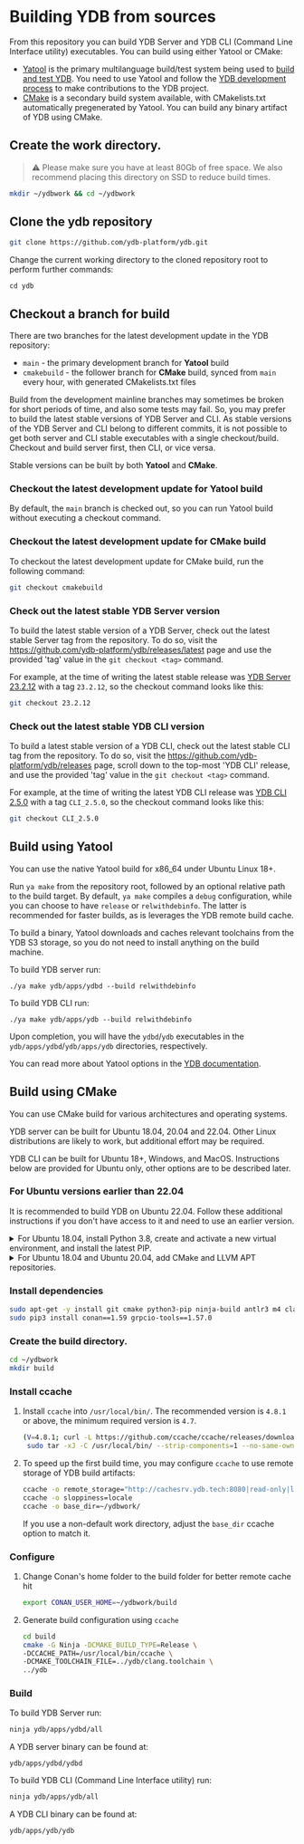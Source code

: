 # Building YDB from sources

From this repository you can build YDB Server and YDB CLI (Command Line Interface utility) executables. You can build using either Yatool or CMake:

- [Yatool](https://github.com/yandex/yatool) is the primary multilanguage build/test system being used to [build and test YDB](https://ydb.tech/docs/en/development/build-ya). You need to use Yatool and follow the [YDB development process](https://ydb.tech/docs/en/development/suggest-change) to make contributions to the YDB project.
- [CMake](https://en.wikipedia.org/wiki/CMake) is a secondary build system available, with CMakelists.txt automatically pregenerated by Yatool. You can build any binary artifact of YDB using CMake.

## Create the work directory. 
> :warning: Please make sure you have at least 80Gb of free space. We also recommend placing this directory on SSD to reduce build times.

```bash
mkdir ~/ydbwork && cd ~/ydbwork
```

## Clone the ydb repository

```bash
git clone https://github.com/ydb-platform/ydb.git
```

Change the current working directory to the cloned repository root to perform further commands:

```
cd ydb
```

## Checkout a branch for build

There are two branches for the latest development update in the YDB repository:

- `main` - the primary development branch for **Yatool** build
- `cmakebuild` - the follower branch for **CMake** build, synced from `main` every hour, with generated CMakelists.txt files

Build from the development mainline branches may sometimes be broken for short periods of time, and also some tests may fail. So, you may prefer to build the latest stable versions of YDB Server and CLI. As stable versions of the YDB Server and CLI belong to different commits, it is not possible to get both server and CLI stable executables with a single checkout/build. Checkout and build server first, then CLI, or vice versa.

Stable versions can be built by both **Yatool** and **CMake**.

### Checkout the latest development update for Yatool build

By default, the `main` branch is checked out, so you can run Yatool build without executing a checkout command.

### Checkout the latest development update for CMake build

To checkout the latest development update for CMake build, run the following command:

```bash
git checkout cmakebuild
```

### Check out the latest stable YDB Server version

To build the latest stable version of a YDB Server, check out the latest stable Server tag from the repository. To do so, visit the https://github.com/ydb-platform/ydb/releases/latest page and use the provided 'tag' value in the `git checkout <tag>` command.

For example, at the time of writing the latest stable release was [YDB Server 23.2.12](https://github.com/ydb-platform/ydb/releases/tag/23.2.12) with a tag `23.2.12`, so the checkout command looks like this:

```bash
git checkout 23.2.12
```

### Check out the latest stable YDB CLI version

To build a latest stable version of a YDB CLI, check out the latest stable CLI tag from the repository. To do so, visit the https://github.com/ydb-platform/ydb/releases page, scroll down to the top-most 'YDB CLI' release, and use the provided 'tag' value in the `git checkout <tag>` command.

For example, at the time of writing the latest YDB CLI release was [YDB CLI 2.5.0](https://github.com/ydb-platform/ydb/releases/tag/CLI_2.5.0) with a tag `CLI_2.5.0`, so the checkout command looks like this:

```bash
git checkout CLI_2.5.0
```

## Build using Yatool

You can use the native Yatool build for x86_64 under Ubuntu Linux 18+.

Run `ya make` from the repository root, followed by an optional relative path to the build target. By default, `ya make` compiles a `debug` configuration, while you can choose to have `release` or `relwithdebinfo`. The latter is recommended for faster builds, as is leverages the YDB remote build cache.

To build a binary, Yatool downloads and caches relevant toolchains from the YDB S3 storage, so you do not need to install anything on the build machine.

To build YDB server run:

```
./ya make ydb/apps/ydbd --build relwithdebinfo
```

To build YDB CLI run:

```
./ya make ydb/apps/ydb --build relwithdebinfo
```

Upon completion, you will have the `ydbd`/`ydb` executables in the `ydb/apps/ydbd`/`ydb/apps/ydb` directories, respectively.

You can read more about Yatool options in the [YDB documentation](https://ydb.tech/docs/development/build-ya).

## Build using CMake

You can use CMake build for various architectures and operating systems.

YDB server can be built for Ubuntu 18.04, 20.04 and 22.04. Other Linux distributions are likely to work, but additional effort may be required.

YDB CLI can be built for Ubuntu 18+, Windows, and MacOS. Instructions below are provided for Ubuntu only, other options are to be described later.

### For Ubuntu versions earlier than 22.04

It is recommended to build YDB on Ubuntu 22.04. Follow these additional instructions if you don't have access to it and need to use an earlier version.

<details>
   <summary>For Ubuntu 18.04, install Python 3.8, create and activate a new virtual environment, and install the latest PIP.</summary>

   ```bash
   apt-get install python3.8 python3.8-venv python3-venv
   python3.8 -m venv ~/ydbwork/ve
   source ~/ydbwork/ve/bin/activate
   pip install -U pip
   ```
</details>

<details>
   <summary>For Ubuntu 18.04 and Ubuntu 20.04, add CMake and LLVM APT repositories.</summary>

   ```bash
   wget -O - https://apt.kitware.com/keys/kitware-archive-latest.asc | sudo apt-key add -
   echo "deb http://apt.kitware.com/ubuntu/ $(lsb_release -cs) main" | sudo tee /etc/apt/sources.list.d/kitware.list >/dev/null
   
   wget -O - https://apt.llvm.org/llvm-snapshot.gpg.key | sudo apt-key add -
   echo "deb http://apt.llvm.org/$(lsb_release -cs)/ llvm-toolchain-$(lsb_release -cs)-14 main" | sudo tee /etc/apt/sources.list.d/llvm.list >/dev/null
   
   sudo apt-get update
   
   ```

</details>

### Install dependencies

```bash
sudo apt-get -y install git cmake python3-pip ninja-build antlr3 m4 clang-14 lld-14 libidn11-dev libaio1 libaio-dev llvm-14
sudo pip3 install conan==1.59 grpcio-tools==1.57.0

```

### Create the build directory. 

```bash
cd ~/ydbwork
mkdir build
```

### Install ccache

1. Install `ccache` into `/usr/local/bin/`. The recommended version is `4.8.1` or above, the minimum required version is `4.7`.
    ```bash
    (V=4.8.1; curl -L https://github.com/ccache/ccache/releases/download/v${V}/ccache-${V}-linux-x86_64.tar.xz | \
     sudo tar -xJ -C /usr/local/bin/ --strip-components=1 --no-same-owner ccache-${V}-linux-x86_64/ccache)
    ```

2. To speed up the first build time, you may configure `ccache` to use remote storage of YDB build artifacts:
    ```bash
    ccache -o remote_storage="http://cachesrv.ydb.tech:8080|read-only|layout=bazel"
    ccache -o sloppiness=locale 
    ccache -o base_dir=~/ydbwork/
    ```
   If you use a non-default work directory, adjust the `base_dir` ccache option to match it.


### Configure

1. Change Conan's home folder to the build folder for better remote cache hit 
    ```bash
    export CONAN_USER_HOME=~/ydbwork/build
    ```

2. Generate build configuration using `ccache`
    ```bash
    cd build
    cmake -G Ninja -DCMAKE_BUILD_TYPE=Release \
    -DCCACHE_PATH=/usr/local/bin/ccache \
    -DCMAKE_TOOLCHAIN_FILE=../ydb/clang.toolchain \
    ../ydb  
    ```

### Build

To build YDB Server run:
```bash
ninja ydb/apps/ydbd/all
```

A YDB server binary can be found at:
```
ydb/apps/ydbd/ydbd
```

To build YDB CLI (Command Line Interface utility) run:
```bash
ninja ydb/apps/ydb/all
```

A YDB CLI binary can be found at:
```
ydb/apps/ydb/ydb
```
